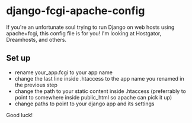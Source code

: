 django-fcgi-apache-config
=========================

If you're an unfortunate soul trying to run Django on web hosts using apache+fcgi, this config file is for you! I'm looking at Hostgator, Dreamhosts, and others.

Set up
------

 - rename your_app.fcgi to your app name
 - change the last line inside .htaccess to the app name you renamed in the previous step
 - change the path to your static content inside .htaccess (preferrably to point to somewhere inside public_html so apache can pick it up)
 - change paths to point to your django app and its settings
 
Good luck!